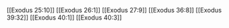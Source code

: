 [[Exodus 25:10]]
[[Exodus 26:1]]
[[Exodus 27:9]]
[[Exodus 36:8]]
[[Exodus 39:32]]
[[Exodus 40:1]]
[[Exodus 40:3]]
